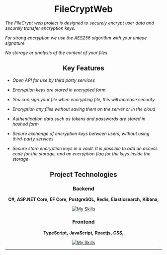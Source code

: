 <div align="center">

# FileCryptWeb

</div>

*The FileCrypt web project is designed to securely encrypt user data and securely transfer encryption keys.*

*For strong encryption we use the AES256 algorithm with your unique signature*

*No storage or analysis of the content of your files*

<div align="center">

## Key Features

</div>

* *Open API for use by third party services*

* *Encryption keys are stored in encrypted form*

* *You can sign your file when encrypting file, this will increase security*

* *Encryption any files without saving them on the server or in the cloud*

* *Authentication data such as tokens and passwords are stored in hashed form*

* *Secure exchange of encryption keys between users, without using third-party services*

* *Secure store encryption keys in a vault. It is possible to add an access code for the storage, and an encryption flag for the keys inside the storage*
 
<div align="center">

## Project Technologies

### Backend
**C#,**
**ASP.NET Core,**
**EF Core,**
**PostgreSQL,**
**Redis,**
**Elasticsearch,**
**Kibana,**

[![My Skills](https://skillicons.dev/icons?i=cs,docker,dotnet,redis,elasticsearch,postgres&perline=3)](https://skillicons.dev)

### Frontend
**TypeScript,**
**JavaScript,**
**Reactjs,**
**CSS,**

[![My Skills](https://skillicons.dev/icons?i=js,react,ts,html,vite,css&perline=3)](https://skillicons.dev)

---

</div>

